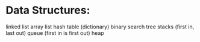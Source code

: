 Data Structures:
===============

linked list
array list
hash table (dictionary)
binary search tree
stacks (first in, last out)
queue (first in is first out)
heap
